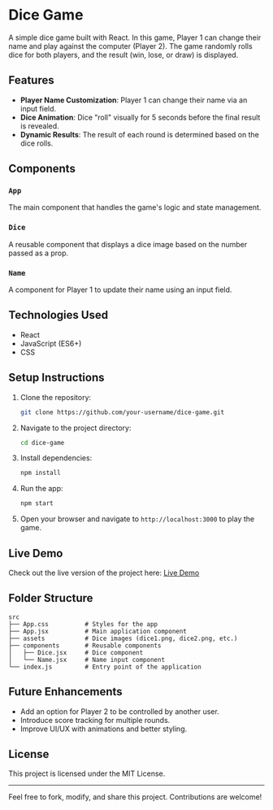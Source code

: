 # Dice Game

A simple dice game built with React. In this game, Player 1 can change their name and play against the computer (Player 2). The game randomly rolls dice for both players, and the result (win, lose, or draw) is displayed.

## Features

- **Player Name Customization**: Player 1 can change their name via an input field.
- **Dice Animation**: Dice "roll" visually for 5 seconds before the final result is revealed.
- **Dynamic Results**: The result of each round is determined based on the dice rolls.

## Components

### `App`

The main component that handles the game's logic and state management.

### `Dice`

A reusable component that displays a dice image based on the number passed as a prop.

### `Name`

A component for Player 1 to update their name using an input field.

## Technologies Used

- React
- JavaScript (ES6+)
- CSS

## Setup Instructions

1. Clone the repository:
   ```bash
   git clone https://github.com/your-username/dice-game.git
   ```
2. Navigate to the project directory:
   ```bash
   cd dice-game
   ```
3. Install dependencies:
   ```bash
   npm install
   ```
4. Run the app:
   ```bash
   npm start
   ```
5. Open your browser and navigate to `http://localhost:3000` to play the game.

## Live Demo

Check out the live version of the project here: [Live Demo](#)

## Folder Structure

```
src
├── App.css          # Styles for the app
├── App.jsx          # Main application component
├── assets           # Dice images (dice1.png, dice2.png, etc.)
├── components       # Reusable components
│   ├── Dice.jsx     # Dice component
│   └── Name.jsx     # Name input component
└── index.js         # Entry point of the application
```

## Future Enhancements

- Add an option for Player 2 to be controlled by another user.
- Introduce score tracking for multiple rounds.
- Improve UI/UX with animations and better styling.

## License

This project is licensed under the MIT License.

---

Feel free to fork, modify, and share this project. Contributions are welcome!

